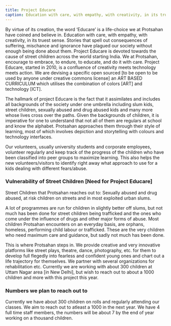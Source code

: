 ```yaml
---
title: Project Educare
caption: Education with care, with empathy, with creativity, in its truest sense.
---
```


By virtue of its creation, the word ‘Educare’ is a life-choice we at Protsahan have coined and believe
in. Education with care, with empathy, with creativity, in its truest sense. Stories that spell out
consequences of suffering, mischance and ignorance have plagued our society without enough being
done about them. Project Educare is devoted towards the cause of street children across the world
starting India. We at Protsahan, encourage to embrace, to endure, to educate, and do it with care.
Project Educare, started in 2010, is a confluence of creativity meets technology meets action. We are
devising a specific open sourced [to be open to be used by anyone under creative commons license]
an ART BASED CURRICULUM which utilises the combination of colors [ART] and technology [ICT].

The hallmark of project Educare is the fact that it assimilates and includes all backgrounds of the
society under one umbrella including slum kids, street children, sexually abused and drug abused
kids and many more whose lives cross over the paths. Given the backgrounds of children, it is
imperative for one to understand that not all of them are regulars at school and know the alphabet.
Protsahan approaches them through their style of learning, most of which involves depiction and
storytelling with colours and technology interfaces.

Our volunteers, usually university students and corporate employees, volunteer regularly and keep
track of the progress of the children who have been classified into peer groups to maximize learning.
This also helps the new volunteers/visitors to identify right away what approach to use for a kids
dealing with different fears/abuse.

### Vulnerability of Street Children [Need for Project Educare]

Street Children that Protsahan reaches out to: Sexually abused and drug abused, at risk
children on streets and in most exploited urban slums.

A lot of programmes are run for children in slightly better off slums, but not much has been
done for street children being trafficked and the ones who come under the influence of
drugs and other major forms of abuse. Most children Protsahan encounters on an everyday
basis, are orphans, homeless, performing child labour or trafficked. These are the very
children who need maximum care and guidance, but sadly not much has been done.

This is where Protsahan steps in. We provide creative and very innovative platforms like street
plays, theatre, dance, photography, etc. for them to develop full flegedly into fearless and
confident young ones and chart out a life trajectory for themselves. We partner with several
organizations for rehabilitation etc. Currently we are working with about 300 children at
Uttam Nagar area [in New Delhi], but wish to reach out to about a 1000 children and more
with this project this year.

### Numbers we plan to reach out to

Currently we have about 300 children on rolls and regularly attending our classes. We aim
to reach out to atleast a 1000 in the next year. We have 4 full time staff members, the
numbers will be about 7 by the end of year working on a thousand children.
